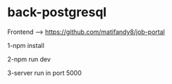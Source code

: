 # back-postgresql
Frontend --> https://github.com/matifandy8/job-portal

1-npm install

2-npm run dev

3-server run in port 5000

